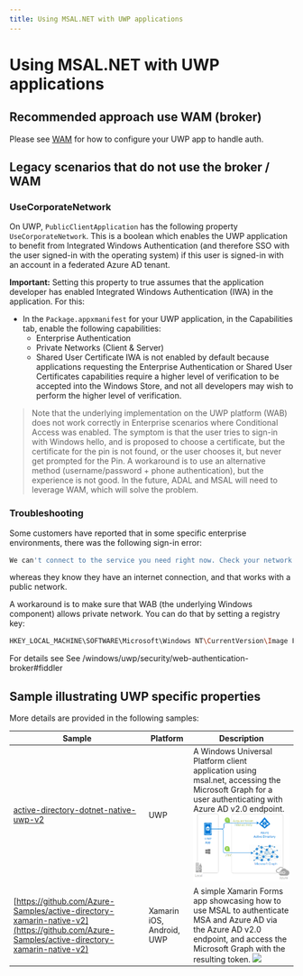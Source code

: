 ```yaml
---
title: Using MSAL.NET with UWP applications
---
```


# Using MSAL.NET with UWP applications

## Recommended approach use WAM (broker)

Please see [WAM](./wam.md) for how to configure your UWP app to handle auth. 

## Legacy scenarios that do not use the broker / WAM

### UseCorporateNetwork

On UWP, `PublicClientApplication` has the following property ``UseCorporateNetwork``. This is a boolean which enables the UWP application to benefit from Integrated Windows Authentication (and therefore SSO with the user signed-in with the operating system) if this user is signed-in with an account in a federated Azure AD tenant. 

**Important:**
Setting this property to true assumes that the application developer has enabled Integrated Windows Authentication (IWA) in the application. For this:
- In the ``Package.appxmanifest`` for your UWP application, in the Capabilities tab, enable the following capabilities:
	- Enterprise Authentication
	- Private Networks (Client & Server)
	- Shared User Certificate
IWA is not enabled by default because applications requesting the Enterprise Authentication or Shared User Certificates capabilities require a higher level of verification to be accepted into the Windows Store, and not all developers may wish to perform the higher level of verification.

> Note that the underlying implementation on the UWP platform (WAB) does not work correctly in Enterprise scenarios where Conditional Access was enabled. The symptom is that the user tries to sign-in with Windows hello, and is proposed to choose a certificate, but the certificate for the pin is not found, or the user chooses it, but never get prompted for the Pin. A workaround is to use an alternative method (username/password + phone authentication), but the experience is not good. In the future, ADAL and MSAL will need to leverage WAM, which will solve the problem.

### Troubleshooting

Some customers have reported that in some specific enterprise environments, there was the following sign-in error:

```bash
We can't connect to the service you need right now. Check your network connection or try this again later
```

whereas they know they have an internet connection, and that works with a public network.

A workaround is to make sure that WAB (the underlying Windows component) allows private network. You can do that by setting a registry key:

```bash
HKEY_LOCAL_MACHINE\SOFTWARE\Microsoft\Windows NT\CurrentVersion\Image File Execution Options\authhost.exe\EnablePrivateNetwork = 00000001
```

For details see See /windows/uwp/security/web-authentication-broker#fiddler


## Sample illustrating UWP specific properties
More details are provided in the following samples:

Sample | Platform | Description 
------ | -------- | -----------
[active-directory-dotnet-native-uwp-v2](https://github.com/azure-samples/active-directory-dotnet-native-uwp-v2) | UWP | A Windows Universal Platform client application using msal.net, accessing the Microsoft Graph for a user authenticating with Azure AD v2.0 endpoint. ![](https://github.com/Azure-Samples/active-directory-dotnet-native-uwp-v2/blob/master/ReadmeFiles/Topology.png)
[https://github.com/Azure-Samples/active-directory-xamarin-native-v2](https://github.com/Azure-Samples/active-directory-xamarin-native-v2) | Xamarin iOS, Android, UWP | A simple Xamarin Forms app showcasing how to use MSAL to authenticate MSA and Azure AD via the Azure AD v2.0 endpoint, and access the Microsoft Graph with the resulting token. ![](https://github.com/Azure-Samples/active-directory-xamarin-native-v2/blob/master/ReadmeFiles/Topology.png)